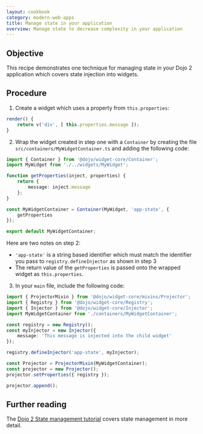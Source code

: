 ```yaml
---
layout: cookbook
category: modern-web-apps
title: Manage state in your application
overview: Manage state to decrease complexity in your application
---
```


## Objective

This recipe demonstrates one technique for managing state in your Dojo 2 application which covers state injection into widgets.

## Procedure

1. Create a widget which uses a property from `this.properties`:

```ts
render() {
    return v('div', [ this.properties.message ]);
}
```

2. Wrap the widget created in step one with a `Container` by creating the file `src/containers/MyWidgetContainer.ts` and adding the following code:

```ts
import { Container } from '@dojo/widget-core/Container';
import MyWidget from './../widgets/MyWidget';

function getProperties(inject, properties) {
    return {
        message: inject.message
    };
}

const MyWidgetContainer = Container(MyWidget, 'app-state', {
    getProperties
});

export default MyWidgetContainer;
```

Here are two notes on step 2:

- `'app-state'` is a string based identifier which must match the identifier you pass to `registry.defineInjector` as shown in step 3
- The return value of the `getProperties` is passed onto the wrapped widget as `this.properties`.

3. In your `main` file, include the following code:

```ts
import { ProjectorMixin } from '@dojo/widget-core/mixins/Projector';
import { Registry } from '@dojo/widget-core/Registry';
import { Injector } from '@dojo/widget-core/Injector';
import MyWidgetContainer from './containers/MyWidgetContainer';

const registry = new Registry();
const myInjector = new Injector({
    message: 'This message is injected into the child widget'
});

registry.defineInjector('app-state', myInjector);

const Projector = ProjectorMixin(MyWidgetContainer);
const projector = new Projector();
projector.setProperties({ registry });

projector.append();
```

## Further reading

The [Dojo 2 State management tutorial](https://dojo.io/tutorials/1010_containers_and_injecting_state/) covers state management in more detail.
